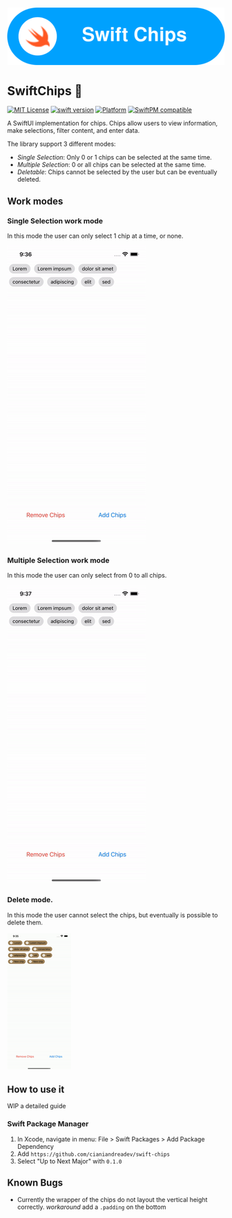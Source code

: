 ![icon](docs/icon.svg)

# SwiftChips 🍟

[![MIT License][license-image]][license-url]
[![swift version](https://img.shields.io/badge/swift-5.0+-brightgreen.svg)](https://swift.org/download)
[![Platform](https://img.shields.io/badge/platforms-iOS-blue.svg)](https://developer.apple.com/platforms/)
[![SwiftPM compatible](https://img.shields.io/badge/SwiftPM-compatible-brightgreen?style=flat)](https://swift.org/package-manager)

A SwiftUI implementation for chips. Chips allow users to view information, make selections, filter content, and enter data.

The library support 3 different modes:

- *Single Selection*: Only 0 or 1 chips can be selected at the same time.
- *Multiple Selection*: 0 or all chips can be selected at the same time.
- *Deletable*: Chips cannot be selected by the user but can be eventually deleted.

## Work modes

### Single Selection work mode

In this mode the user can only select 1 chip at a time, or none.

![single_selection](docs/single.gif)

### Multiple Selection work mode

In this mode the user can only select from 0 to all chips.

![multiple_selection](docs/multiple.gif)

### Delete mode.

In this mode the user cannot select the chips, but eventually is possible to delete
them.

![deletable](docs/deletable.gif)

## How to use it

WIP a detailed guide

### Swift Package Manager

1. In Xcode, navigate in menu: File > Swift Packages > Add Package Dependency
2. Add `https://github.com/cianiandreadev/swift-chips`
3. Select "Up to Next Major" with `0.1.0`


## Known Bugs

- Currently the wrapper of the chips do not layout the vertical height correctly. _workaround_ add a `.padding` on the bottom

[license-image]: http://img.shields.io/badge/license-MIT-000000.svg?style=flat-square
[license-url]: LICENSE.md